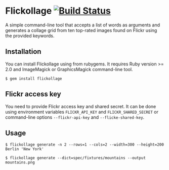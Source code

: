 # Flickollage [![Build Status](https://travis-ci.org/alexandrz/flickollage.svg?branch=master)](https://travis-ci.org/alexandrz/flickollage)

A simple command-line tool that accepts a list of words as arguments and generates
a collage grid from ten top-rated images found on Flickr using the provided keywords.

## Installation

You can install Flickollage using from rubygems. It requires Ruby version >= 2.0 and
ImageMagick or GraphicsMagick command-line tool.

    $ gem install flickollage

## Flickr access key

You need to provide Flickr access key and shared secret. It can be done using environment
variables `FLICKR_API_KEY` and `FLICKR_SHARED_SECRET` or command-line options
`--flickr-api-key` and `--flicke-shared-key`.

## Usage

    $ flickollage generate -n 2 --rows=1 --cols=2 --width=300 --height=200 Berlin 'New York'

    $ flickollage generate --dict=spec/fixtures/mountains --output mountains.png
